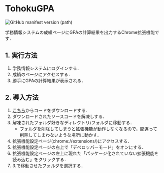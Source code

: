 # TohokuGPA
![GitHub manifest version (path)](https://img.shields.io/github/manifest-json/v/gokamoda/TohokuGPA-ChromeExtension?filename=manifest.json)

学務情報システムの成績ページにGPAの計算結果を出力するChrome拡張機能です．


## 1. 実行方法
1. 学務情報システムにログインする．
2. 成績のページにアクセスする．
3. 勝手にGPAの計算結果が表示される．

## 2. 導入方法
1. [こちら](https://github.com/gokamoda/TohokuGPA-ChromeExtension/archive/refs/heads/main.zip)からコードをダウンロードする．
2. ダウンロードされたソースコードを解凍しする．
3. 解凍されたフォルダ好きなディレクトリ/フォルダに移動する．
   - フォルダを削除してしまうと拡張機能が動作しなくなるので，間違って削除してしまわないような場所に動かす．
4. 拡張機能設定ページ(chrome://extensions/)にアクセスする．
5. 拡張機能設定ページの右上で「デベロッパーモード」をオンにする．
6. 拡張機能設定ページの左上に現れた「パッケージ化されていない拡張機能を読み込む」をクリックする．
7. 3.で移動させたフォルダを選択する．